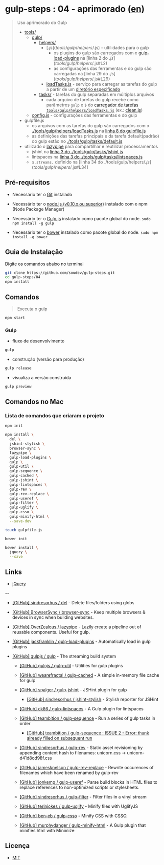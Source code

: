 # gulp-steps : 04 - aprimorado ([en](README.md))

> Uso aprimorado do Gulp
> - [tools/](tools)
>   - [gulp/](tools/gulp)
>     - [helpers/](tools/gulp/helpers)
>       - [$.js](tools/gulp/helpers/$.js) - ultilidades para o gulp
>         - os plugins do gulp são carregados com o [gulp-load-plugins](https://github.com/jackfranklin/gulp-load-plugins) na [linha 2 do $.js](tools/gulp/helpers/$.js#L2)
>         - as configurações das ferramentas e do gulp são carregadas na [linha 29 do $.js](tools/gulp/helpers/$.js#L29)
>       - [loadTasks.js](tools/gulp/helpers/loadTasks.js) - serviço para carregar as tarefas do gulp a partir de um [diretório especificado](tools/gulp/helpers/loadTasks.js#L7)
>     - [tasks/](tools/gulp/tasks) - tarefas do gulp separadas em múltiplos arquivos
>       - cada arquivo de tarefas do gulp recebe como parâmetros `gulp` e `$` do [carregador de tarefas `tools/gulp/helpers/loadTasks.js`](tools/gulp/helpers/loadTasks.js#L16) (ex.: [clean.js](tools/gulp/tasks/clean.js#L1))
>   - [config.js](tools/config.js) - configurações das ferramentas e do gulp
> - gulpfile.js
>   - os arquivos com as tarefas do gulp são carregados com o [./tools/gulp/helpers/loadTasks.js](tools/gulp/helpers/loadTasks.js) na [linha 8 do gulpfile.js](gulpfile.js#L8)
>   - as definições das tarefas principais e da tarefa default(padrão) do gulp estão no [./tools/gulp/tasks/default.js](tools/gulp/tasks/default.js)
> - utilizado o [lazypipe](https://github.com/OverZealous/lazypipe) para compartilhar e reutilizar processamentos
>   - jshint na [linha 3 do ./tools/gulp/tasks/jshint.js](tools/gulp/tasks/jshint.js#L3)
>   - lintspaces na [linha 3 do ./tools/gulp/tasks/lintspaces.js](tools/gulp/tasks/lintspaces.js#L3)
>   - `$.streams.` definido na [linha 34 do ./tools/gulp/helpers/$.js](tools/gulp/helpers/$.js#L34)


## Pré-requisitos

* Necessário ter o [Git](http://git-scm.com/) instalado

* Necessário ter o [node.js (v0.10.x ou superior)](http://nodejs.org/) instalado com o npm (Node Package Manager)

* Necessário ter o [Gulp.js](http://gulpjs.com/) instalado como pacote global do node. `sudo npm install -g gulp`

* Necessário ter o [bower](http://bower.io/) instalado como pacote global do node. `sudo npm install -g bower`


## Guia de Instalação

Digite os comandos abaixo no terminal

```bash
git clone https://github.com/soudev/gulp-steps.git
cd gulp-steps/04
npm install
```


## Comandos

> Executa o gulp

```bash
npm start
```

### Gulp

* fluxo de desenvolvimento

```bash
gulp
```

* construção (versão para produção)

```bash
gulp release
```

* visualiza a versão construída

```bash
gulp preview
```


## Comandos no Mac

### Lista de comandos que criaram o projeto

```bash
npm init

npm install \
  del \
  jshint-stylish \
  browser-sync \
  lazypipe \
  gulp-load-plugins \
  gulp \
  gulp-util \
  gulp-sequence \
  gulp-cached \
  gulp-jshint \
  gulp-lintspaces \
  gulp-rev \
  gulp-rev-replace \
  gulp-useref \
  gulp-filter \
  gulp-uglify \
  gulp-csso \
  gulp-minify-html \
  --save-dev

touch gulpfile.js

bower init

bower install \
  jquery \
  --save
```


## Links

* [jQuery](https://jquery.com/)

--

* [[GitHub] sindresorhus / del](https://github.com/sindresorhus/del) - Delete files/folders using globs

* [[GitHub] BrowserSync / browser-sync](https://github.com/browsersync/browser-sync) - Keep multiple browsers & devices in sync when building websites.

* [[GitHub] OverZealous / lazypipe](https://github.com/OverZealous/lazypipe) - Lazily create a pipeline out of reusable components. Useful for gulp.

* [[GitHub] jackfranklin / gulp-load-plugins](https://github.com/jackfranklin/gulp-load-plugins) - Automatically load in gulp plugins

* [[GitHub] gulpjs / gulp](https://github.com/gulpjs/gulp) - The streaming build system

  * [[GitHub] gulpjs / gulp-util](https://github.com/gulpjs/gulp-util) - Utilities for gulp plugins

  * [[GitHub] wearefractal / gulp-cached](https://github.com/wearefractal/gulp-cached) - A simple in-memory file cache for gulp

  * [[GitHub] spalger / gulp-jshint](https://github.com/spalger/gulp-jshint) - JSHint plugin for gulp

    * [[GitHub] sindresorhus / jshint-stylish](https://github.com/sindresorhus/jshint-stylish) - Stylish reporter for JSHint

  * [[GitHub] ck86 / gulp-lintspaces](https://github.com/ck86/gulp-lintspaces) - A Gulp plugin for lintspaces

  * [[GitHub] teambition / gulp-sequence](https://github.com/teambition/gulp-sequence) - Run a series of gulp tasks in order

    * [[GitHub] teambition / gulp-sequence : ISSUE 2 - Error: thunk already filled on subsequent run](https://github.com/teambition/gulp-sequence/issues/2)

  * [[GitHub] sindresorhus / gulp-rev](https://github.com/sindresorhus/gulp-rev) - Static asset revisioning by appending content hash to filenames: unicorn.css → unicorn-d41d8cd98f.css

  * [[GitHub] jamesknelson / gulp-rev-replace](https://github.com/jamesknelson/gulp-rev-replace) - Rewrite occurences of filenames which have been renamed by gulp-rev

  * [[GitHub] jonkemp / gulp-useref](https://github.com/jonkemp/gulp-useref) - Parse build blocks in HTML files to replace references to non-optimized scripts or stylesheets.

  * [[GitHub] sindresorhus / gulp-filter](https://github.com/sindresorhus/gulp-filter) - Filter files in a vinyl stream

  * [[GitHub] terinjokes / gulp-uglify](https://github.com/terinjokes/gulp-uglify) - Minify files with UglifyJS

  * [[GitHub] ben-eb / gulp-csso](https://github.com/ben-eb/gulp-csso) - Minify CSS with CSSO.

  * [[GitHub] murphydanger / gulp-minify-html](https://github.com/murphydanger/gulp-minify-html) - A Gulp plugin that minifies html with Minimize


## Licença

- [MIT](../LICENSE)
